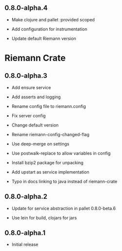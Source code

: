 ## 0.8.0-alpha.4

- Make clojure and pallet :provided scoped

- Add configuration for instrumentation

- Update default Riemann version

# Riemann Crate

## 0.8.0-alpha.3

- Add ensure service

- Add asserts and logging

- Rename config file to riemann.config

- Fix server config

- Change default version

- Rename riemann-config-changed-flag

- Use deep-merge on settings

- Use postwalk-replace to allow variables in config

- Install bzip2 package for unpacking

- Add upstart as service implementation

- Typo in docs linking to java instead of riemann-crate

## 0.8.0-alpha.2

- Update for service abstraction in pallet 0.8.0-beta.6

- Use lein for build, clojars for jars

## 0.8.0-alpha.1

- Initial release

